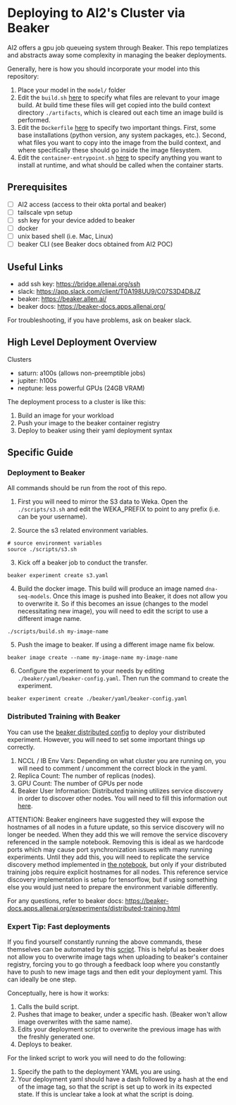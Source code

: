 # Deploying to AI2's Cluster via Beaker

AI2 offers a gpu job queueing system through Beaker. This repo templatizes and abstracts away some complexity in managing the beaker deployments.

Generally, here is how you should incorporate your model into this repository:
1. Place your model in the `model/` folder
2. Edit the `build.sh` [here](scripts/build.sh) to specify what files are relevant to your image build.  At build time these files will get copied into the build context directory `./artifacts`, which is cleared out each time an image build is performed.
3. Edit the `Dockerfile` [here](docker/amd64/Dockerfile) to specify two important things. First, some base installations (python version, any system packages, etc.). Second, what files you want to copy into the image from the build context, and where specifically these should go inside the image filesystem.
4. Edit the `container-entrypoint.sh` [here](scripts/container-entrypoint.sh) to specify anything you want to install at runtime, and what should be called when the container starts.

## Prerequisites

- [ ] AI2 access (access to their okta portal and beaker)
- [ ] tailscale vpn setup
- [ ] ssh key for your device added to beaker
- [ ] docker
- [ ] unix based shell (i.e. Mac, Linux)
- [ ] beaker CLI (see Beaker docs obtained from AI2 POC)

## Useful Links

- add ssh key: https://bridge.allenai.org/ssh
- slack: https://app.slack.com/client/T0A198UU9/C07S3D4D8JZ
- beaker: https://beaker.allen.ai/
- beaker docs: https://beaker-docs.apps.allenai.org/

For troubleshooting, if you have problems, ask on beaker slack.

## High Level Deployment Overview

Clusters
- saturn: a100s (allows non-preemptible jobs)
- jupiter: h100s
- neptune: less powerful GPUs (24GB VRAM)

The deployment process to a cluster is like this:
1. Build an image for your workload
2. Push your image to the beaker container registry
3. Deploy to beaker using their yaml deployment syntax

## Specific Guide

### Deployment to Beaker

All commands should be run from the root of this repo.

1. First you will need to mirror the S3 data to Weka. Open the `./scripts/s3.sh` and edit the WEKA_PREFIX to point to any prefix (i.e. can be your username).

2. Source the s3 related environment variables.

```
# source environment variables
source ./scripts/s3.sh
```

3. Kick off a beaker job to conduct the transfer.

```
beaker experiment create s3.yaml 
```

4. Build the docker image. This build will produce an image named `dna-seq-models`. Once this image is pushed into Beaker, it does not allow you to overwrite it. So if this becomes an issue (changes to the model necessitating new image), you will need to edit the script to use a different image name.

```
./scripts/build.sh my-image-name
```

5. Push the image to beaker. If using a different image name fix below.

```
beaker image create --name my-image-name my-image-name
```

6. Configure the experiment to your needs by editing `./beaker/yaml/beaker-config.yaml`. Then run the command to create the experiment.
```
beaker experiment create ./beaker/yaml/beaker-config.yaml
```

### Distributed Training with Beaker

You can use the [beaker distributed config](beaker/yaml/beaker-config-distrib.yaml) to deploy your distributed experiment. However, you will need to set some important things up correctly.
1. NCCL / IB Env Vars: Depending on what cluster you are running on, you will need to comment / uncomment the correct block in the yaml.
2. Replica Count: The number of replicas (nodes).
3. GPU Count: The number of GPUs per node
4. Beaker User Information: Distributed training utilizes service discovery in order to discover other nodes. You will need to fill this information out [here](model/work.ipynb).

ATTENTION: Beaker engineers have suggested they will expose the hostnames of all nodes in a future update, so this service discovery will no longer be needed. When they add this we will remove the service discovery referenced in the sample notebook. Removing this is ideal as we hardcode ports which may cause port synchronization issues with many running experiments. Until they add this, you will need to replicate the service discovery method implemented in [the notebook](model/work.ipynb), but only if your distributed training jobs require explicit hostnames for all nodes. This reference service discovery implementation is setup for tensorflow, but if using something else you would just need to prepare the environment variable differently.

For any questions, refer to beaker docs:
https://beaker-docs.apps.allenai.org/experiments/distributed-training.html

### Expert Tip: Fast deployments

If you find yourself constantly running the above commands, these themselves can be automated by this [script](scripts/fast-deploy.sh). This is helpful as beaker does not allow you to overwrite image tags when uploading to beaker's container registry, forcing you to go through a feedback loop where you constantly have to push to new image tags and then edit your deployment yaml. This can ideally be one step.

Conceptually, here is how it works:
1. Calls the build script.
2. Pushes that image to beaker, under a specific hash. (Beaker won't allow image overwrites with the same name).
3. Edits your deployment script to overwrite the previous image has with the freshly generated one.
4. Deploys to beaker.

For the linked script to work you will need to do the following:
1. Specify the path to the deployment YAML you are using.
2. Your deployment yaml should have a dash followed by a hash at the end of the image tag, so that the script is set up to work in its expected state. If this is unclear take a look at what the script is doing.

